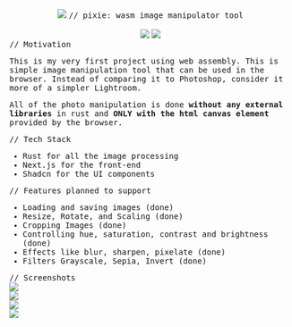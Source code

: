 <div align="center">

<img src="https://i.imgur.com/rNaopDH.png">

<samp>
// pixie: wasm image manipulator tool
</samp>

<br>
<br>

<img src="https://img.shields.io/badge/rust-%23000000.svg?style=for-the-badge&logo=rust&logoColor=white">
<img src="https://img.shields.io/badge/Next-black?style=for-the-badge&logo=next.js&logoColor=white">

</div>

<samp>
// Motivation

This is my very first project using web assembly. This is simple image manipulation tool that can be used in the browser. Instead of comparing it to Photoshop, consider it more of a simpler Lightroom.

All of the photo manipulation is done **without any external libraries** in rust and **ONLY with the html canvas element** provided by the browser.
<br>

// Tech Stack
- Rust for all the image processing
- Next.js for the front-end
- Shadcn for the UI components

// Features planned to support
- Loading and saving images (done)
- Resize, Rotate, and Scaling (done)
- Cropping Images (done)
- Controlling hue, saturation, contrast and brightness (done)
- Effects like blur, sharpen, pixelate (done)
- Filters Grayscale, Sepia, Invert (done)

// Screenshots
</samp>
<br>
<img src="https://i.imgur.com/bnzEuas.png">
<br>
<img src="https://i.imgur.com/zOhFtdB.png">
<br>
<img src="https://i.imgur.com/VFGIO95.png">
<br>
<img src="https://i.imgur.com/qqQAcjx.png">